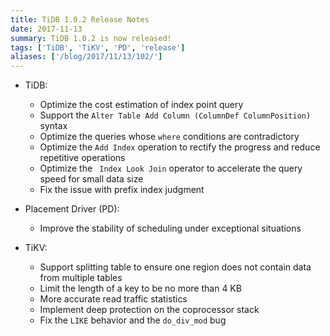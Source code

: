 ```yaml
---
title: TiDB 1.0.2 Release Notes
date: 2017-11-13
summary: TiDB 1.0.2 is now released! 
tags: ['TiDB', 'TiKV', 'PD', 'release']
aliases: ['/blog/2017/11/13/102/']
---
```


+ TiDB:

  - Optimize the cost estimation of index point query
  - Support the `Alter Table Add Column (ColumnDef ColumnPosition)` syntax
  - Optimize the queries whose `where` conditions are contradictory
  - Optimize the `Add Index` operation to rectify the progress and reduce repetitive operations
  - Optimize the ` Index Look Join` operator to accelerate the query speed for small data size
  - Fix the issue with prefix index judgment

+ Placement Driver (PD):

  - Improve the stability of scheduling under exceptional situations

+ TiKV:

  - Support splitting table to ensure one region does not contain data from multiple tables
  - Limit the length of a key to be no more than 4 KB
  - More accurate read traffic statistics
  - Implement deep protection on the coprocessor stack
  - Fix the `LIKE` behavior and the `do_div_mod` bug
